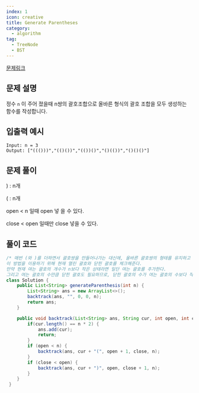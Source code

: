 ```yaml
---
index: 1
icon: creative
title: Generate Parentheses
category:
  - algorithm
tag:
  - TreeNode
  - BST
---
```


[문제링크](https://leetcode.com/problems/generate-parentheses/)

## 문제 설명

정수 `n` 이 주어 졌을때 n쌍의 괄호조합으로 올바른 형식의 괄호 조합을 모두 생성하는 함수를 작성합니다.

## 입출력 예시

```
Input: n = 3
Output: ["((()))","(()())","(())()","()(())","()()()"]
```

## 문제 풀이

) : n개

( : n개

open < n 일때 open 넣 을 수 있다.

close < open 일때만 close 넣을 수 있다.

## 풀이 코드

```java
/* 매번 (와 )를 더하면서 괄호쌍을 만들어나가는 대신에, 올바른 괄호쌍의 형태를 유지하고 있을때만 더해준다.
이 방법을 이용하기 위해 현재 열린 괄호와 닫힌 괄호를 체크해준다.
만약 현재 여는 괄호의 개수가 n보다 작은 상태라면 일단 여는 괄호를 추가한다.
그리고 여는 괄호의 수만큼 닫힌 괄호도 필요하므로, 닫힌 괄호의 수가 여는 괄호의 수보다 작다면 닫힌 괄호를 추가해준다.*/
class Solution {
	public List<String> generateParenthesis(int n) {
    	List<String> ans = new ArrayList<>();
        backtrack(ans, "", 0, 0, n);
        return ans;
    }

    public void backtrack(List<String> ans, String cur, int open, int close, int n) {
    	if(cur.length() == n * 2) {
        	ans.add(cur);
            return;
        }
        if (open < n) {
        	backtrack(ans, cur + "(", open + 1, close, n);
        }
        if (close < open) {
        	backtrack(ans, cur + ")", open, close + 1, n);
        }
    }
 }
```
